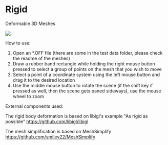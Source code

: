 # Rigid
Deformable 3D Meshes

![](https://raw.githubusercontent.com/diwot/Rigid/tree/develop/Video/Rigid.gif)

How to use:
1. Open an *.OFF file (there are some in the test data folder, please check the readme of the meshes)
2. Draw a rubber band rectangle while holding the right mouse button pressed to select a group of points on the mesh that you wish to move
3. Select a point of a coordinate system using the left mouse button and drag it to the desired location 
4. Use the middle mouse button to rotate the scene (if the shift key if pressed as well, then the scene gets paned sideways), use the mouse wheel to zoom

External components used:

The rigid body deformation is based on libigl's example "As rigid as possible"
https://github.com/libigl/libigl

The mesh simplification is based on MeshSimplify
https://github.com/smiley22/MeshSimplify

